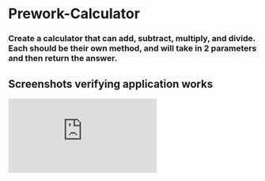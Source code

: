 # Prework-Calculator

### Create a calculator that can add, subtract, multiply, and divide. Each should be their own method, and will take in 2 parameters and then return the answer.

## Screenshots verifying application works
![alt text](https://github.com/JulieLy8619/prework-calculator/blob/master/lab0preworkcalc/images/proof.pdf)
